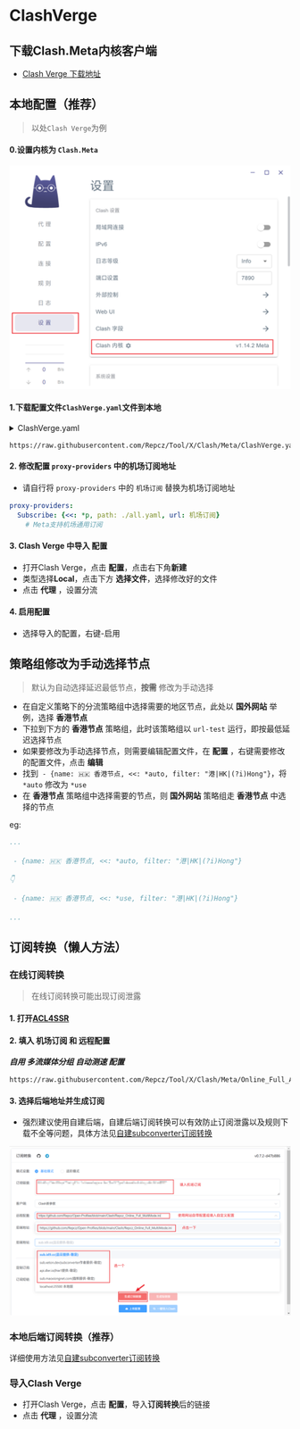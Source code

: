 # ClashVerge


下载Clash.Meta内核客户端
---
- [Clash Verge 下载地址](https://github.com/zzzgydi/clash-verge)


本地配置（推荐）
---
> 以处`Clash Verge`为例
#### 0.设置内核为 `Clash.Meta`
![0](https://github.com/Repcz/Tool/blob/X/Clash/Meta/Photo/0.png)
#### 1.下载配置文件`ClashVerge.yaml`文件到本地

<details>
  <summary>ClashVerge.yaml</summary>

- [x] 地区分流（香港、美国、日本、台湾、新加坡、澳大利亚、英国、印度）
- [x] 苹果、谷歌、微软、电报、推特分流
- [x] 流媒体（不支持单独分流）
- [x] 自动选择最低延迟
- [ ] 负载均衡
- [ ] 故障转移
- [x] 广告屏蔽

</details>

```
https://raw.githubusercontent.com/Repcz/Tool/X/Clash/Meta/ClashVerge.yaml
```

#### 2. 修改配置 `proxy-providers` 中的机场订阅地址
* 请自行将 `proxy-providers` 中的 `机场订阅` 替换为机场订阅地址

```yaml
proxy-providers:
  Subscribe: {<<: *p, path: ./all.yaml, url: 机场订阅}
    # Meta支持机场通用订阅
```


#### 3. Clash Verge 中导入 **配置**
* 打开Clash Verge，点击 **配置**，点击右下角**新建**
* 类型选择**Local**，点击下方 **选择文件**，选择修改好的文件
* 点击 **代理** ，设置分流


#### 4. 启用配置
* 选择导入的配置，右键-启用



策略组修改为手动选择节点
---
> 默认为自动选择延迟最低节点，**按需** 修改为手动选择
* 在自定义策略下的分流策略组中选择需要的地区节点，此处以 **国外网站** 举例，选择 **香港节点**
* 下拉到下方的 **香港节点** 策略组，此时该策略组以 `url-test` 运行，即按最低延迟选择节点
* 如果要修改为手动选择节点，则需要编辑配置文件，在 **配置** ，右键需要修改的配置文件，点击 **编辑**
* 找到` - {name: 🇭🇰 香港节点, <<: *auto, filter: "港|HK|(?i)Hong"}`，将 `*auto` 修改为 `*use`
* 在 **香港节点** 策略组中选择需要的节点，则 **国外网站** 策略组走 **香港节点** 中选择的节点

eg:
```yaml
...

 - {name: 🇭🇰 香港节点, <<: *auto, filter: "港|HK|(?i)Hong"}

👇

 - {name: 🇭🇰 香港节点, <<: *use, filter: "港|HK|(?i)Hong"}

...

```

订阅转换（懒人方法）
---
### 在线订阅转换
> 在线订阅转换可能出现订阅泄露
#### 1. 打开[ACL4SSR](https://acl4ssr-sub.github.io/) 
#### 2. 填入 **机场订阅** 和 **远程配置**

**_自用 多流媒体分组 自动测速 配置_**
```
https://raw.githubusercontent.com/Repcz/Tool/X/Clash/Meta/Online_Full_Auto.ini
```
#### 3. 选择后端地址并生成订阅
* 强烈建议使用自建后端，自建后端订阅转换可以有效防止订阅泄露以及规则下载不全等问题，具体方法见[自建subconverter订阅转换](https://github.com/Repcz/Open-Proflies/wiki/%E8%87%AA%E5%BB%BAsubconverter%E8%AE%A2%E9%98%85%E8%BD%AC%E6%8D%A2)

![4](https://github.com/Repcz/Tool/blob/X/Clash/Meta/Photo/4.PNG)

### 本地后端订阅转换（推荐）
详细使用方法见[自建subconverter订阅转换](https://github.com/Repcz/Open-Proflies/wiki/%E8%87%AA%E5%BB%BAsubconverter%E8%AE%A2%E9%98%85%E8%BD%AC%E6%8D%A2)


### 导入Clash Verge
* 打开Clash Verge，点击 **配置**，导入**订阅转换**后的链接
* 点击 **代理** ，设置分流